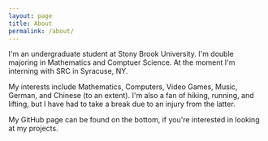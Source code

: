 ```yaml
---
layout: page
title: About
permalink: /about/
---
```


I'm an undergraduate student at Stony Brook University. I'm double majoring in
Mathematics and Comptuer Science. At the moment I'm interning with SRC in
Syracuse, NY.

My interests include Mathematics, Computers, Video Games, Music, German, and
Chinese (to an extent). I'm also a fan of hiking, running, and lifting, but
I have had to take a break due to an injury from the latter.

My GitHub page can be found on the bottom, if you're interested in looking
at my projects.


[my-github]: https://github.com/StevenMaio
